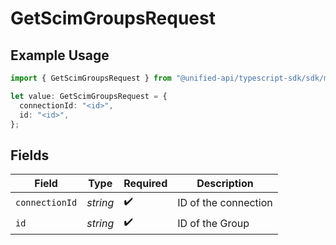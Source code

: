 # GetScimGroupsRequest

## Example Usage

```typescript
import { GetScimGroupsRequest } from "@unified-api/typescript-sdk/sdk/models/operations";

let value: GetScimGroupsRequest = {
  connectionId: "<id>",
  id: "<id>",
};
```

## Fields

| Field                | Type                 | Required             | Description          |
| -------------------- | -------------------- | -------------------- | -------------------- |
| `connectionId`       | *string*             | :heavy_check_mark:   | ID of the connection |
| `id`                 | *string*             | :heavy_check_mark:   | ID of the Group      |